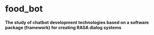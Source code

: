 # food_bot

<h4>The study of chatbot development technologies based on a software package (framework) for creating RASA dialog systems</h4>
